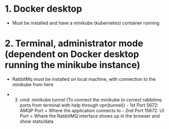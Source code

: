 # 1. Docker desktop
 - Must be installed and have a minikube (kubernetes) container running

# 2. Terminal, administrator mode (dependent on Docker desktop running the minikube instance)
 - RabbitMq must be installed on local machine, with connection to the minikube from here
 
 - 3. cmd: minikube tunnel 
                (To connect the minikube to correct rabbitmq ports from terminal with help through vpn(tunnel))
                - 1st Port 5672: AMQP Port  = Where the application connects to
                - 2nd Port 15672: UI Port   = Where the RabbitMQ interface shows up in the browser and show stats/data